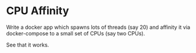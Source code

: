 # CPU Affinity

Write a docker app which spawns lots of threads (say 20) and affinity it via docker-compose
to a small set of CPUs (say two CPUs).

See that it works.
